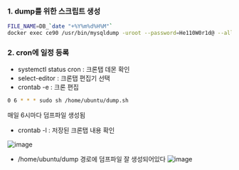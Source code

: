 ### 1. dump를 위한 스크립트 생성
```sh
FILE_NAME=DB_`date "+%Y%m%d%H%M"`
docker exec ce90 /usr/bin/mysqldump -uroot --password=He110W0r1d@ --all-databases > /home/ubuntu/dump/${FILE_NAME}.sql
```

### 2. cron에 일정 등록
- systemctl status cron : 크론탭 데몬 확인
- select-editor : 크론탭 편집기 선택
- crontab -e : 크론 편집
```sh
0 6 * * * sudo sh /home/ubuntu/dump.sh
```
매일 6시마다 덤프파일 생성됨
- crontab -l : 저장된 크론탭 내용 확인

![image](https://user-images.githubusercontent.com/84266499/194392418-876b37df-dc37-4087-a2e4-41d58c2bd143.png)

- /home/ubuntu/dump 경로에 덤프파일 잘 생성되어있다
![image](https://user-images.githubusercontent.com/84266499/194392503-416f4bf5-db5c-47a5-ba0e-0fde0015e0f1.png)
